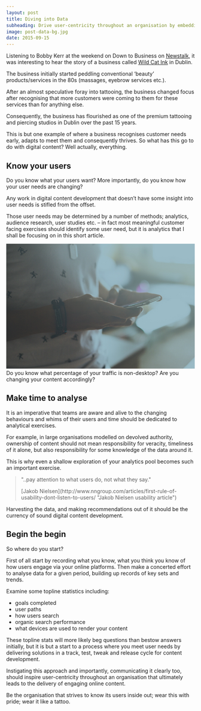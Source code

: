 ```yaml
---
layout: post
title: Diving into Data
subheading: Drive user-centricity throughout an organisation by embedding and communicating analytics.
image: post-data-bg.jpg
date: 2015-09-15
---
```


Listening to Bobby Kerr at the weekend on Down to Business on [Newstalk](https://www.newstalk.com/ "Newstalk fm Ireland"), it was interesting to hear the story of a business called [Wild Cat Ink](http://wildcat.ie/ "Wild Cat tattoo studio Dublin") in Dublin.

The business initially started peddling conventional ‘beauty’ products/services in the 80s (massages, eyebrow services etc.).

After an almost speculative foray into tattooing, the business changed focus after recognising that more customers were coming to them for these services than for anything else.

Consequently, the business has flourished as one of the premium tattooing and piercing studios in Dublin over the past 15 years.

This is but one example of where a business recognises customer needs early, adapts to meet them and consequently thrives. So what has this go to do with digital content? Well actually, everything.

## Know your users

Do you know what your users want? More importantly, do you know how your user needs are changing?

Any work in digital content development that doesn’t have some insight into user needs is stifled from the offset.

Those user needs may be determined by a number of methods; analytics, audience research, user studies etc. – in fact most meaningful customer facing exercises should identify some user need, but it is analytics that I shall be focusing on in this short article.

![person browsing on a phone](/images/post-phone.jpg) <span class="caption text-muted">Do you know what percentage of your traffic is non-desktop? Are you changing your content accordingly?</span>

## Make time to analyse

It is an imperative that teams are aware and alive to the changing behaviours and whims of their users and time should be dedicated to analytical exercises.

For example, in large organisations modelled on devolved authority, ownership of content should not mean responsibility for veracity, timeliness of it alone, but also responsibility for some knowledge of the data around it.

This is why even a shallow exploration of your analytics pool becomes such an important exercise.

> "..pay attention to what users do, not what they say."
> 
> <footer>[Jakob Nielsen](http://www.nngroup.com/articles/first-rule-of-usability-dont-listen-to-users/ "Jakob Nielsen usability article")</footer>

Harvesting the data, and making recommendations out of it should be the currency of sound digital content development.

## Begin the begin

So where do you start?

First of all start by recording what you know, what you think you know of how users engage via your online platforms. Then make a concerted effort to analyse data for a given period, building up records of key sets and trends.

Examine some topline statistics including:

*   goals completed
*   user paths
*   how users search
*   organic search performance
*   what devices are used to render your content

These topline stats will more likely beg questions than bestow answers initially, but it is but a start to a process where you meet user needs by delivering solutions in a track, test, tweak and release cycle for content development.

Instigating this approach and importantly, communicating it clearly too, should inspire user-centricity throughout an organisation that ultimately leads to the delivery of engaging online content.

Be the organisation that strives to know its users inside out; wear this with pride; wear it like a tattoo.
